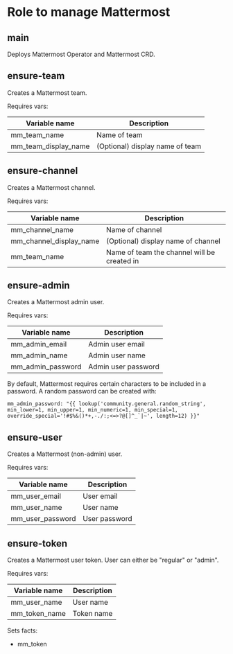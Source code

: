 # Role to manage Mattermost

## main

Deploys Mattermost Operator and Mattermost CRD.

## ensure-team

Creates a Mattermost team.

Requires vars:

|Variable name|Description|
|---|---|
|mm_team_name|Name of team|
|mm_team_display_name|(Optional) display name of team|

## ensure-channel

Creates a Mattermost channel.

Requires vars:

|Variable name|Description|
|---|---|
|mm_channel_name|Name of channel|
|mm_channel_display_name|(Optional) display name of channel|
|mm_team_name|Name of team the channel will be created in|

## ensure-admin

Creates a Mattermost admin user.

Requires vars:

|Variable name|Description|
|---|---|
|mm_admin_email|Admin user email|
|mm_admin_name|Admin user name|
|mm_admin_password|Admin user password|

By default, Mattermost requires certain characters to be included in a password. A random password can be created with:

```
mm_admin_password: "{{ lookup('community.general.random_string', min_lower=1, min_upper=1, min_numeric=1, min_special=1, override_special='!#$%&()*+,-./:;<=>?@[]^_`|~', length=12) }}"
```

## ensure-user

Creates a Mattermost (non-admin) user.

Requires vars:

|Variable name|Description|
|---|---|
|mm_user_email|User email|
|mm_user_name|User name|
|mm_user_password|User password|

## ensure-token

Creates a Mattermost user token. User can either be "regular" or "admin".

Requires vars:

|Variable name|Description|
|---|---|
|mm_user_name|User name|
|mm_token_name|Token name|

Sets facts:
- mm_token
